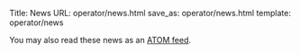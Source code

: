 Title: News
URL: operator/news.html
save_as: operator/news.html
template: operator/news

You may also read these news as an [ATOM feed](/feeds/solr/operator/news.atom.xml).
